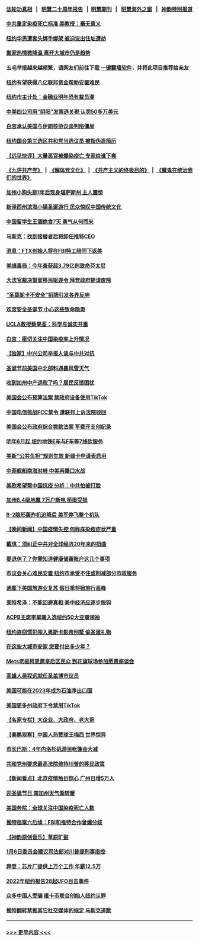 #### [法轮功真相](https://github.com/gfw-breaker/truth/blob/master/README.md?t=0) &nbsp;&nbsp;|&nbsp;&nbsp; [明慧二十周年报告](https://github.com/gfw-breaker/mh-reports/blob/master/README.md?t=0) &nbsp;&nbsp;|&nbsp;&nbsp;[明慧期刊](https://github.com/gfw-breaker/mh-qikan) &nbsp;&nbsp;|&nbsp;&nbsp; [明慧海外之窗](https://github.com/gfw-breaker/mh-news/blob/master/README.md?t=0) &nbsp;&nbsp;|&nbsp;&nbsp; [神韵特别报道](https://github.com/gfw-breaker/mh-news/blob/master/shenyun.md?t=0)
#### [中共重定染疫死亡标准 美教授：毫无意义](../pages/nsc412/n13888721.md?t=12211543) 
#### [纽约华男遭套头绑手绑架 被迫说出住址遭劫](../pages/nsc412/n13888736.md?t=12211543) 
#### [搬家热情微降温 离开大城市仍是趋势](../pages/nsc412/n13888821.md?t=12211543) 
#### 五毛举报越来越频繁，请网友们前往下载 [一键翻墙软件](https://github.com/gfw-breaker/ssr-accounts)，并将此项目推荐给亲友
#### [纽约有望获得八亿联邦资金帮助安置难民](../pages/nsc412/n13888756.md?t=12211543) 
#### [纽约市主计处：金融业明年恐有裁员潮](../pages/nsc412/n13888784.md?t=12211543) 
#### [中美四公司用“阴阳”发票逃关税 认罚50多万美元](../pages/nsc412/n13888733.md?t=12211543) 
#### [白宫承认美国与伊朗核协议谈判陷僵局](../pages/nsc412/n13888676.md?t=12211543) 
#### [纽约国会第三选区共和党当选议员 被指伪造简历](../pages/nsc412/n13888754.md?t=12211543) 
#### [【远见快评】大量高官被爆染疫亡 专家给谁下套](../pages/nsc412/n13888558.md?t=12211543) 
#### [《九评共产党》](https://github.com/begood0513/9ping.md/blob/master/README.md) &nbsp;|&nbsp; [《解体党文化》](../../../../jtdwh.md/blob/master/README.md)  &nbsp;|&nbsp; [《共产主义的终极目的》](../../../../gczydzjmd.md/blob/master/README.md) &nbsp;|&nbsp; [《魔鬼在统治我们的世界》](../../../../mgztzwmdsj.md/blob/master/README.md) 
#### [加州小狗失踪1年后现身堪萨斯州 主人震惊](../pages/nsc412/n13888672.md?t=12211543) 
#### [新泽西州滨海小镇圣诞游行 民众惊叹中国传统文化](../pages/nsc412/n13888728.md?t=12211543) 
#### [中国留学生王涵绝食7天 勇气从何而来](../pages/nsc412/n13888715.md?t=12211543) 
#### [马斯克：找到接替者后将卸任推特CEO](../pages/nsc412/n13888678.md?t=12211543) 
#### [消息：FTX创始人将在FBI特工陪同下返美](../pages/nsc412/n13888648.md?t=12211543) 
#### [美缉毒局：今年查获超3.79亿剂致命芬太尼](../pages/nsc412/n13888609.md?t=12211543) 
#### [大法官裁决暂留移民驱逐令 拜登政府提请废除](../pages/nsc412/n13888585.md?t=12211543) 
#### [“圣莫妮卡不安全”招牌引发各界反响](../pages/nsc412/n13888683.md?t=12211543) 
#### [欢度安全圣诞节 小心这些致命隐患](../pages/nsc412/n13888671.md?t=12211543) 
#### [UCLA教授蔡果荃：科学与诚实并重](../pages/nsc412/n13888640.md?t=12211543) 
#### [白宫：密切关注中国染疫率上升情况](../pages/nsc412/n13888511.md?t=12211543) 
#### [【独家】中兴公司举报人谈与中共对抗](../pages/nsc412/n13888499.md?t=12211543) 
#### [圣诞节前美国中北部料遇暴风雪天气](../pages/nsc412/n13888606.md?t=12211543) 
#### [收到加州中产退税了吗？居民反馈困扰](../pages/nsc412/n13888605.md?t=12211543) 
#### [美国会公布预算法案 禁政府设备使用TikTok](../pages/nsc412/n13888456.md?t=12211543) 
#### [中国电信挑战FCC禁令 遭联邦上诉法院驳回](../pages/nsc412/n13888488.md?t=12211543) 
#### [美国会公布政府综合拨款法案 军费开支创纪录](../pages/nsc412/n13888424.md?t=12211543) 
#### [明年6月起 纽约地铁E车与F车等7线砍服务](../pages/nsc412/n13888033.md?t=12211543) 
#### [美新“公共负担”规则生效 新绿卡申请表启用](../pages/nsc412/n13888044.md?t=12211543) 
#### [中菲舰船南海对峙 中美再爆口水战](../pages/nsc412/n13888425.md?t=12211543) 
#### [美欧希望帮中国抗疫 分析：中共怕被打脸](../pages/nsc412/n13888404.md?t=12211543) 
#### [加州6.4级地震 7万户断电 桥梁受损](../pages/nsc412/n13888379.md?t=12211543) 
#### [B-2隐形轰炸机迫降后 美军停飞整个机队](../pages/nsc412/n13888113.md?t=12211543) 
#### [【晚间新闻】中国疫情失控 何祚庥染疫症状严重](../pages/nsc412/n13888217.md?t=12211543) 
#### [戴琪：须纠正中共对全球经济20年来的扭曲](../pages/nsc412/n13888095.md?t=12211543) 
#### [要退休了？你需知道健康储蓄账户这几个事项](../pages/nsc412/n13888011.md?t=12211543) 
#### [市议会关心难民安置 纽约市承受不住或削减部分市政服务](../pages/nsc412/n13888035.md?t=12211543) 
#### [通膨下美国旅游业复苏 假日季将掀旅行高峰](../pages/nsc412/n13888052.md?t=12211543) 
#### [莱特希泽：不能回避真相 美中经济应逐步脱钩](../pages/nsc412/n13887856.md?t=12211543) 
#### [ACPB主席李翠珊入选纽约50大亚裔领袖](../pages/nsc412/n13888039.md?t=12211543) 
#### [纽约盗窃惯犯闯入奥斯卡影帝别墅 偷圣诞礼物](../pages/nsc412/n13888029.md?t=12211543) 
#### [在这些大城市安家 您要付出多少年？](../pages/nsc412/n13888050.md?t=12211543) 
#### [Mets老板柯恩邀皇后区民众 到花旗球场参加愿景座谈会](../pages/nsc412/n13888041.md?t=12211543) 
#### [高雄人吴程远就任圣盖博市议员](../pages/nsc412/n13888046.md?t=12211543) 
#### [美国可能在2023年成为石油净出口国](../pages/nsc412/n13888012.md?t=12211543) 
#### [美国更多州政府下令禁用TikTok](../pages/nsc412/n13887907.md?t=12211543) 
#### [【名家专栏】大企业、大政府、老大哥](../pages/nsc412/n13887699.md?t=12211543) 
#### [【秦鹏观察】中国人热赞球王梅西 世界惊异](../pages/nsc412/n13887853.md?t=12211543) 
#### [市长巴斯：4年内洛杉矶游民帐篷会大减](../pages/nsc412/n13887909.md?t=12211543) 
#### [共和党州要求最高法院维持川普的移民政策](../pages/nsc412/n13887871.md?t=12211543) 
#### [【新闻看点】北京疫情触目惊心 广州日增5万人](../pages/nsc412/n13887857.md?t=12211543) 
#### [迎圣诞节日 南加州天气渐转暖](../pages/nsc412/n13887902.md?t=12211543) 
#### [美国务院：全球关注中国染疫死亡人数](../pages/nsc412/n13887864.md?t=12211543) 
#### [推特档案六后续：FBI和推特合作曾爆分歧](../pages/nsc412/n13887792.md?t=12211543) 
#### [【神韵原创音乐】草原旷鼓](../pages/nsc412/n13887875.md?t=12211543) 
#### [1月6日委员会建议司法部对川普提刑事指控](../pages/nsc412/n13887842.md?t=12211543) 
#### [拜登：芯片厂提供上万个工作 年薪12.5万](../pages/nsc412/n13887828.md?t=12211543) 
#### [2022年纽约报告28起UFO目击事件](../pages/nsc412/n13887400.md?t=12211543) 
#### [众多中国人受骗 维卡币联合创始人纽约认罪](../pages/nsc412/n13887479.md?t=12211543) 
#### [推特翻转禁推其它社交媒体的规定 马斯克道歉](../pages/nsc412/n13887770.md?t=12211543) 

----
#### [ >>> 更早内容 <<< ](../indexes/nsc412-earlier.md)
